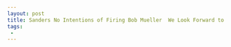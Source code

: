 ```yaml
---
layout: post
title: Sanders No Intentions of Firing Bob Mueller  We Look Forward to Seeing This Hoax Wrap up Very Soon
tags:
 -
---
```


